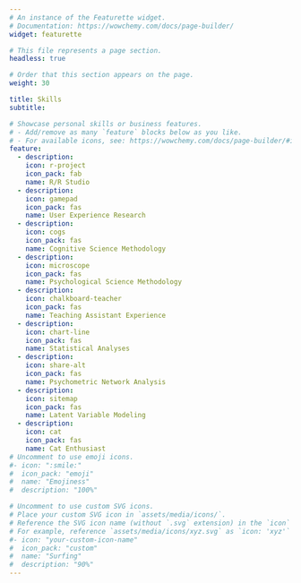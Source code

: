 ```yaml
---
# An instance of the Featurette widget.
# Documentation: https://wowchemy.com/docs/page-builder/
widget: featurette

# This file represents a page section.
headless: true

# Order that this section appears on the page.
weight: 30

title: Skills
subtitle:

# Showcase personal skills or business features.
# - Add/remove as many `feature` blocks below as you like.
# - For available icons, see: https://wowchemy.com/docs/page-builder/#icons
feature:
  - description: 
    icon: r-project
    icon_pack: fab
    name: R/R Studio
  - description:
    icon: gamepad
    icon_pack: fas
    name: User Experience Research
  - description: 
    icon: cogs
    icon_pack: fas
    name: Cognitive Science Methodology
  - description:
    icon: microscope
    icon_pack: fas
    name: Psychological Science Methodology
  - description: 
    icon: chalkboard-teacher
    icon_pack: fas
    name: Teaching Assistant Experience
  - description:
    icon: chart-line
    icon_pack: fas
    name: Statistical Analyses
  - description:
    icon: share-alt
    icon_pack: fas
    name: Psychometric Network Analysis
  - description: 
    icon: sitemap
    icon_pack: fas
    name: Latent Variable Modeling
  - description:
    icon: cat
    icon_pack: fas
    name: Cat Enthusiast
# Uncomment to use emoji icons.
#- icon: ":smile:"
#  icon_pack: "emoji"
#  name: "Emojiness"
#  description: "100%"

# Uncomment to use custom SVG icons.
# Place your custom SVG icon in `assets/media/icons/`.
# Reference the SVG icon name (without `.svg` extension) in the `icon` field.
# For example, reference `assets/media/icons/xyz.svg` as `icon: 'xyz'`
#- icon: "your-custom-icon-name"
#  icon_pack: "custom"
#  name: "Surfing"
#  description: "90%"
---
```

